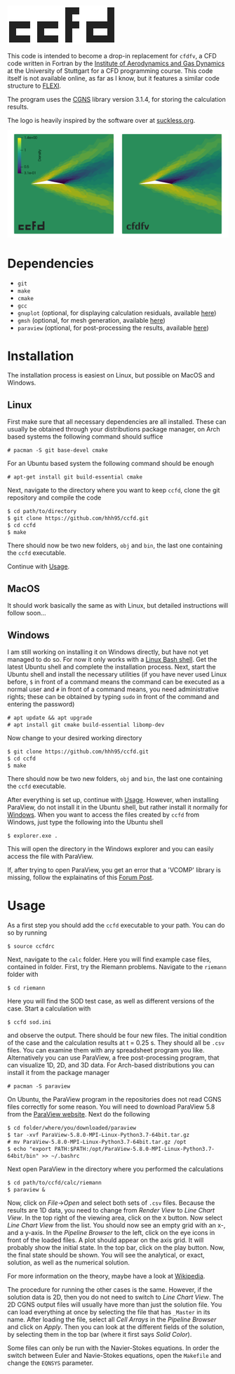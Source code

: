 ![](doc/ccfd.svg)

This code is intended to become a drop-in replacement for `cfdfv`, a CFD code written in Fortran by the [Institute of Aerodynamics and Gas Dynamics](https://www.iag.uni-stuttgart.de/en/) at the University of Stuttgart for a CFD programming course. This code itself is not available online, as far as I know, but it features a similar code structure to [FLEXI](https://www.flexi-project.org/).

The program uses the [CGNS](https://cgns.github.io/) library version 3.1.4, for storing the calculation results.

The logo is heavily inspired by the software over at [suckless.org](https://suckless.org/).

![](doc/comparison.svg)

# Dependencies

- `git`
- `make`
- `cmake`
- `gcc`
- `gnuplot` (optional, for displaying calculation residuals, available [here](http://www.gnuplot.info/))
- `gmsh` (optional, for mesh generation, available [here](http://gmsh.info/))
- `paraview` (optional, for post-processing the results, available [here](https://www.paraview.org/))

# Installation

The installation process is easiest on Linux, but possible on MacOS and Windows.

## Linux

First make sure that all necessary dependencies are all installed. These can usually be obtained through your distributions package manager, on Arch based systems the following command should suffice
```
# pacman -S git base-devel cmake
```
For an Ubuntu based system the following command should be enough
```
# apt-get install git build-essential cmake
```

Next, navigate to the directory where you want to keep `ccfd`, clone the git repository and compile the code
```
$ cd path/to/directory
$ git clone https://github.com/hhh95/ccfd.git
$ cd ccfd
$ make
```
There should now be two new folders, `obj` and `bin`, the last one containing the `ccfd` executable.

Continue with [Usage](#usage).

## MacOS

It should work basically the same as with Linux, but detailed instructions will follow soon...

## Windows

I am still working on installing it on Windows directly, but have not yet managed to do so. For now it only works with a [Linux Bash shell](https://docs.microsoft.com/en-us/windows/wsl/install-win10). Get the latest Ubuntu shell and complete the installation process. Next, start the Ubuntu shell and install the necessary utilities (if you have never used Linux before, `$` in front of a command means the command can be executed as a normal user and `#` in front of a command means, you need administrative rights; these can be obtained by typing `sudo` in front of the command and entering the password)
```
# apt update && apt upgrade
# apt install git cmake build-essential libomp-dev
```

Now change to your desired working directory
```
$ git clone https://github.com/hhh95/ccfd.git
$ cd ccfd
$ make
```
There should now be two new folders, `obj` and `bin`, the last one containing the `ccfd` executable.

After everything is set up, continue with [Usage](#usage). However, when installing ParaView, do not install it in the Ubuntu shell, but rather install it normally for [Windows](https://www.paraview.org/download/). When you want to access the files created by `ccfd` from Windows, just type the following into the Ubuntu shell
```
$ explorer.exe .
```
This will open the directory in the Windows explorer and you can easily access the file with ParaView.

If, after trying to open ParaView, you get an error that a 'VCOMP' library is missing, follow the explainatins of this [Forum Post](https://answers.microsoft.com/en-us/windows/forum/windows_10-performance/missing-vcomp140dll/afca0b6b-3ced-4e82-8ce8-8734a440d516).

# Usage

As a first step you should add the `ccfd` executable to your path. You can do so by running
```
$ source ccfdrc
```
Next, navigate to the `calc` folder. Here you will find example case files, contained in folder. First, try the Riemann problems. Navigate to the `riemann` folder with
```
$ cd riemann
```
Here you will find the SOD test case, as well as different versions of the case. Start a calculation with
```
$ ccfd sod.ini
```
and observe the output. There should be four new files. The initial condition of the case and the calculation results at t = 0.25 s. They should all be `.csv` files. You can examine them with any spreadsheet program you like. Alternatively you can use ParaView, a free post-processing program, that can visualize 1D, 2D, and 3D data. For Arch-based distributions you can install it from the package manager
```
# pacman -S paraview
```

On Ubuntu, the ParaView program in the repositories does not read CGNS files correctly for some reason. You will need to download ParaView 5.8 from the [ParaView website](https://www.paraview.org/download/). Next do the following
```
$ cd folder/where/you/downloaded/paraview
$ tar -xvf ParaView-5.8.0-MPI-Linux-Python3.7-64bit.tar.gz
# mv ParaView-5.8.0-MPI-Linux-Python3.7-64bit.tar.gz /opt
$ echo "export PATH:$PATH:/opt/ParaView-5.8.0-MPI-Linux-Python3.7-64bit/bin" >> ~/.bashrc
```
Next open ParaView in the directory where you performed the calculations
```
$ cd path/to/ccfd/calc/riemann
$ paraview &
```
Now, click on *File*->*Open* and select both sets of `.csv` files. Because the results are 1D data, you need to change from *Render View* to *Line Chart View*. In the top right of the viewing area, click on the `X` button. Now select *Line Chart View* from the list. You should now see an empty grid with an x-, and a y-axis. In the *Pipeline Browser* to the left, click on the eye icons in front of the loaded files. A plot should appear on the axis grid. It will probably show the initial state. In the top bar, click on the play button. Now, the final state should be shown. You will see the analytical, or exact, solution, as well as the numerical solution.

For more information on the theory, maybe have a look at [Wikipedia](https://en.wikipedia.org/wiki/Sod_shock_tube).

The procedure for running the other cases is the same. However, if the solution data is 2D, then you do not need to switch to *Line Chart View*. The 2D CGNS output files will usually have more than just the solution file. You can load everything at once by selecting the file that has `_Master` in its name. After loading the file, select all *Cell Arrays* in the *Pipeline Browser* and click on *Apply*. Then you can look at the different fields of the solution, by selecting them in the top bar (where it first says *Solid Color*).

Some files can only be run with the Navier-Stokes equations. In order the switch between Euler and Navie-Stokes equations, open the `Makefile` and change the `EQNSYS` parameter.
